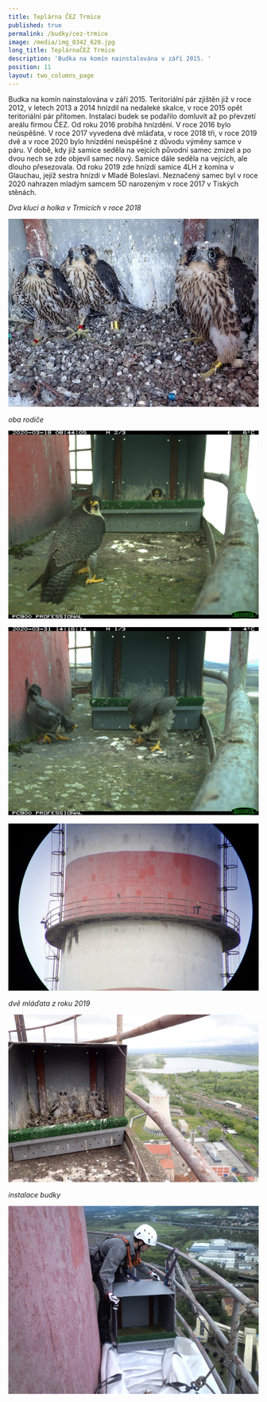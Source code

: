 ```yaml
---
title: Teplárna ČEZ Trmice
published: true
permalink: /budky/cez-trmice
image: /media/img_0342_620.jpg
long_title: TeplárnaČEZ Trmice
description: 'Budka na komín nainstalována v září 2015. '
position: 11
layout: two_columns_page
---
```

Budka na komín nainstalována v září 2015. Teritoriální pár zjištěn již v roce 2012, v letech 2013 a 2014 hnízdil na nedaleké skalce, v roce 2015 opět teritoriální pár přítomen. Instalaci budek se podařilo domluvit až po převzetí areálu firmou ČEZ. Od roku 2016 probíhá hnízdění. V roce 2016 bylo neúspěšné. V roce 2017 vyvedena dvě mláďata, v roce 2018 tři, v roce 2019 dvě a v roce 2020 bylo hnízdění neúspěšné z důvodu výměny samce v páru. V době, kdy již samice seděla na vejcích původní samec zmizel a po dvou nech se zde objevil samec nový. Samice dále seděla na vejcích, ale dlouho přesezovala. Od roku 2019 zde hnízdí samice 4LH z komína v Glauchau, jejíž sestra hnízdí v Mladé Boleslavi. Neznačený samec byl v roce 2020 nahrazen mladým samcem 5D narozeným v roce 2017 v Tiských stěnách.

_Dva kluci a holka v Trmicích v roce 2018_

![mláďata sokola](/media/sokolici-foto_2018_dva-kluci-a-holka.jpg "mláďata sokola")

_oba rodiče_

![](/media/img_0321_620.jpg)

![](/media/img_0716_620.jpg)



![](/media/p4250623_trmice_620.jpg)

_dvě mláďata z roku 2019_

![](/media/p5160579_620.jpg)

_instalace budky_

![](/media/uložení-na-místo-montáže.jpg)
